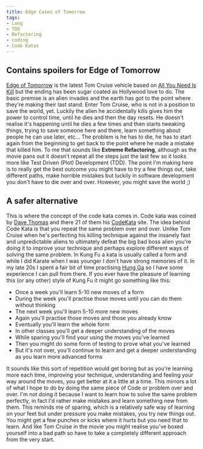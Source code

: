 ```yaml
---
title: Edge Cases of Tomorrow
tags:
- Long
- TDD
- Refactoring
- coding
- Code Katas
---
```


## **Contains spoilers for Edge of Tomorrow**
 
[Edge of Tomorrow](http://en.wikipedia.org/wiki/Edge_of_Tomorrow_(film)) is the latest Tom Cruise vehicle based on [All You Need Is Kill](http://en.wikipedia.org/wiki/All_You_Need_Is_Kill) but the ending has been sugar coated as Hollywood love to do. The basic premise is an alien invades and the earth has got to the point where they're making their last stand. Enter Tom Cruise, who is not in a position to save the world, yet. Luckily the alien he accidentally kills gives him the power to control time, until he dies and then the day resets. He doesn't realise it's happening until he dies a few times and then starts tweaking things, trying to save someone here and there, learn something about people he can use later, etc... The problem is he has to die, he has to start again from the beginning to get back to the point where he made a mistake that killed him. 
To me that sounds like **Extreme Refactoring**, although as the movie pans out it doesn't repeat all the steps just the last few so it looks more like Test Driven (Plot) Development (TDD). The point I'm making here is to really get the best outcome you might have to try a few things out, take different paths, make horrible mistakes but luckily in software development you don't have to die over and over. However, you might save the world ;) 

## A safer alternative
 
This is where the concept of the code kata comes in. Code kata was coined by [Dave Thomas](http://en.wikipedia.org/wiki/Kata_(programming)) and there 21 of them his 
[CodeKata](http://codekata.com) site. The idea behind Code Kata is that you repeat the same problem over and over. Unlike Tom Cruise when he's perfecting his killing technique against the insanely fast and unpredictable aliens to ultimately defeat the big bad boss alien you're doing it to improve your technique and perhaps explore different ways of solving the same problem. 
In Kung Fu a kata is usually called a form and while I did Karate when I was younger I don't have strong memories of it. In my late 20s I spent a fair bit of time practising [Hung Ga](http://www.yhge.co.uk) so I have some experience I can pull from there. 
If you ever have the pleasure of learning this (or any other) style of Kung Fu it might go something like this: 

* Once a week you'll learn 5-10 new moves of a form
* During the week you'll practise those moves until you can do them without thinking
* The next week you'll learn 5-10 more new moves
* Again you'll practise those moves and those you already know
* Eventually you'll learn the whole form
* In other classes you'll get a deeper understanding of the moves
* While sparing you'll find your using the moves you've learned
* Then you might do some form of testing to prove what you've learned
* But it's not over, you'll continue to learn and get a deeper understanding as you learn more advanced forms 

It sounds like this sort of repetition would get boring but as you're learning more each time, improving your technique, understanding and feeling your way around the moves, you get better at it a little at a time. 
This mirrors a lot of what I hope to do by doing the same piece of Code or problem over and over. I'm not doing it because I want to learn how to solve the same problem perfectly, in fact I'd rather make mistakes and learn something new from them. This reminds me of sparing, which is a relatively safe way of learning on your feet but under pressure you make mistakes, you try new things out. You might get a few punches or kicks where it hurts but you need that to learn. 
And like Tom Cruise in the movie you might realise you've boxed yourself into a bad path so have to take a completely different approach from the very start.
